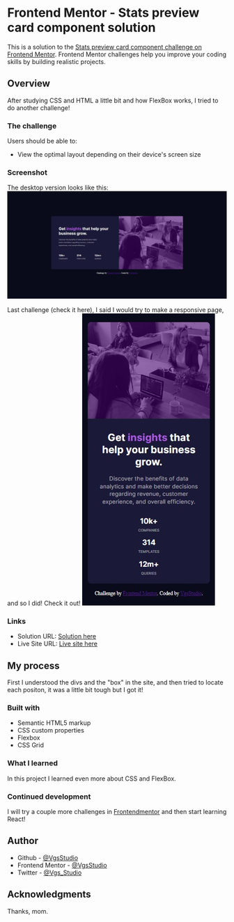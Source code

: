 # Frontend Mentor - Stats preview card component solution

This is a solution to the [Stats preview card component challenge on Frontend Mentor](https://www.frontendmentor.io/challenges/stats-preview-card-component-8JqbgoU62). Frontend Mentor challenges help you improve your coding skills by building realistic projects. 

## Overview

After studying CSS and HTML a little bit and how FlexBox works, I tried to do another challenge!

### The challenge

Users should be able to:

- View the optimal layout depending on their device's screen size

### Screenshot

The desktop version looks like this:
![](ScreenshotDesktop.jpg)

Last challenge (check it here), I said I would try to make a responsive page, and so I did!
Check it out!
![](ScreenshotMobile.jpg)

### Links

- Solution URL: [Solution here](https://www.frontendmentor.io/challenges/stats-preview-card-component-8JqbgoU62/hub/stats-preview-card-component-vgsstudio-Pk8E8fSQW)
- Live Site URL: [Live site here](https://vgsstudio.github.io/Stats-preview-card-component-challenge/)

## My process

First I understood the divs and the "box" in the site, and then tried to locate each positon, it was a little bit tough but I got it!

### Built with

- Semantic HTML5 markup
- CSS custom properties
- Flexbox
- CSS Grid

### What I learned

In this project I learned even more about CSS and FlexBox. 

### Continued development

I will try a couple more challenges in [Frontendmentor](https://www.frontendmentor.io/home) and then start learning React!

## Author

- Github - [@VgsStudio](https://github.com/VgsStudio)
- Frontend Mentor - [@VgsStudio](https://www.frontendmentor.io/profile/VgsStudio)
- Twitter - [@Vgs_Studio](https://www.twitter.com/Vgs_Studio)

## Acknowledgments

Thanks, mom.
